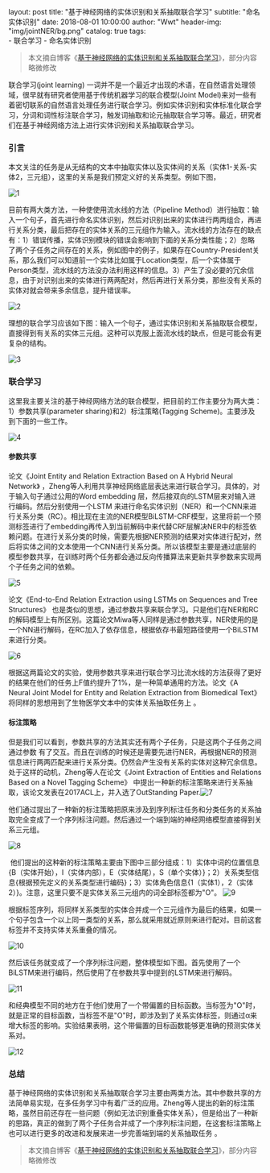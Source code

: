 layout:     post
title:      "基于神经网络的实体识别和关系抽取联合学习"
subtitle:   "命名实体识别"
date:       2018-08-01 10:00:00
author:     "Wwt"
header-img: "img/jointNER/bg.png"
catalog: true
tags:   
    - 联合学习
    - 命名实体识别

>本文摘自博客《[基于神经网络的实体识别和关系抽取联合学习](https://www.cnblogs.com/robert-dlut/p/7710735.html)》，部分内容略微修改



联合学习(joint learning) 一词并不是一个最近才出现的术语，在自然语言处理领域，很早就有研究者使用基于传统机器学习的联合模型(Joint Model)来对一些有着密切联系的自然语言处理任务进行联合学习。例如实体识别和实体标准化联合学习，分词和词性标注联合学习，触发词抽取和论元抽取联合学习等。最近，研究者们在基于神经网络方法上进行实体识别和关系抽取联合学习。

### 引言

本文关注的任务是从无结构的文本中抽取实体以及实体间的关系（实体1-关系-实体2，三元组），这里的关系是我们预定义好的关系类型。例如下图，

![1](/img/jointNER/1.png)

目前有两大类方法，一种使使用流水线的方法（Pipeline Method）进行抽取：输入一个句子，首先进行命名实体识别，然后对识别出来的实体进行两两组合，再进行关系分类，最后把存在的实体关系的三元组作为输入。流水线的方法存在的缺点有：1）错误传播，实体识别模块的错误会影响到下面的关系分类性能；2）忽略了两个子任务之间存在的关系，例如图中的例子，如果存在Country-President关系，那么我们可以知道前一个实体比如属于Location类型，后一个实体属于Person类型，流水线的方法没办法利用这样的信息。3）产生了没必要的冗余信息，由于对识别出来的实体进行两两配对，然后再进行关系分类，那些没有关系的实体对就会带来多余信息，提升错误率。

![2](/img/jointNER/2.png)

理想的联合学习应该如下图：输入一个句子，通过实体识别和关系抽取联合模型，直接得到有关系的实体三元组。这种可以克服上面流水线的缺点，但是可能会有更复杂的结构。

![3](/img/jointNER/3.png)

### 联合学习

这里我主要关注的基于神经网络方法的联合模型，把目前的工作主要分为两大类：1）参数共享(parameter sharing)和2）标注策略(Tagging Scheme)。主要涉及到下面的一些工作。

![4](/img/jointNER/4.png)

#### 参数共享

论文《Joint Entity and Relation Extraction Based on A Hybrid Neural Network》 ，Zheng等人利用共享神经网络底层表达来进行联合学习。具体的，对于输入句子通过公用的Word embedding 层，然后接双向的LSTM层来对输入进行编码。然后分别使用一个LSTM 来进行命名实体识别（NER）和一个CNN来进行关系分类（RC）。相比现在主流的NER模型BiLSTM-CRF模型，这里将前一个预测标签进行了embedding再传入到当前解码中来代替CRF层解决NER中的标签依赖问题。在进行关系分类的时候，需要先根据NER预测的结果对实体进行配对，然后将实体之间的文本使用一个CNN进行关系分类。所以该模型主要是通过底层的模型参数共享，在训练时两个任务都会通过反向传播算法来更新共享参数来实现两个子任务之间的依赖。

![5](/img/jointNER/5.png)

论文《End-to-End Relation Extraction using LSTMs on Sequences and Tree Structures》 也是类似的思想，通过参数共享来联合学习。只是他们在NER和RC的解码模型上有所区别。这篇论文Miwa等人同样是通过参数共享，NER使用的是一个NN进行解码，在RC加入了依存信息，根据依存书最短路径使用一个BiLSTM来进行分类。

![6](/img/jointNER/6.png)

根据这两篇论文的实验，使用参数共享来进行联合学习比流水线的方法获得了更好的结果在他们的任务上F值约提升了1%，是一种简单通用的方法。论文《A Neural Joint Model for Entity and Relation Extraction from Biomedical Text》将同样的思想用到了生物医学文本中的实体关系抽取任务上 。

#### 标注策略

但是我们可以看到，参数共享的方法其实还有两个子任务，只是这两个子任务之间通过参数 有了交互。而且在训练的时候还是需要先进行NER，再根据NER的预测信息进行两两匹配来进行关系分类。仍然会产生没有关系的实体对这种冗余信息。处于这样的动机，Zheng等人在论文《Joint Extraction of Entities and Relations Based on a Novel Tagging Scheme》 中提出一种新的标注策略来进行关系抽取，该论文发表在2017ACL上，并入选了OutStanding Paper.![7](/img/jointNER/7.png)

他们通过提出了一种新的标注策略把原来涉及到序列标注任务和分类任务的关系抽取完全变成了一个序列标注问题。然后通过一个端到端的神经网络模型直接得到关系三元组。

![8](/img/jointNER/8.png)

 他们提出的这种新的标注策略主要由下图中三部分组成：1）实体中词的位置信息{B（实体开始），I（实体内部），E（实体结尾），S（单个实体）}；2）关系类型信息{根据预先定义的关系类型进行编码}；3）实体角色信息{1（实体1），2（实体2）}。注意，这里只要不是实体关系三元组内的词全部标签都为"O"。 ![9](/img/jointNER/9.png)

根据标签序列，将同样关系类型的实体合并成一个三元组作为最后的结果，如果一个句子包含一个以上同一类型的关系，那么就采用就近原则来进行配对。目前这套标签并不支持实体关系重叠的情况。 

![10](/img/jointNER/10.png)

然后该任务就变成了一个序列标注问题，整体模型如下图。首先使用了一个BiLSTM来进行编码，然后使用了在参数共享中提到的LSTM来进行解码。 

![11](/img/jointNER/11.png)

和经典模型不同的地方在于他们使用了一个带偏置的目标函数。当标签为"O"时，就是正常的目标函数，当标签不是"O"时，即涉及到了关系实体标签，则通过α来增大标签的影响。实验结果表明，这个带偏置的目标函数能够更准确的预测实体关系对。

 ![12](/img/jointNER/12.png)



### 总结

基于神经网络的实体识别和关系抽取联合学习主要由两类方法。其中参数共享的方法简单易实现，在多任务学习中有着广泛的应用。Zheng等人提出的新的标注策略，虽然目前还存在一些问题（例如无法识别重叠实体关系），但是给出了一种新的思路，真正的做到了两个子任务合并成了一个序列标注问题，在这套标注策略上也可以进行更多的改进和发展来进一步完善端到端的关系抽取任务 。

> 本文摘自博客《[基于神经网络的实体识别和关系抽取联合学习](https://www.cnblogs.com/robert-dlut/p/7710735.html)》，部分内容略微修改











